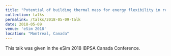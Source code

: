```yaml
---
title: "Potential of building thermal mass for energy flexibility in residential buildings : a sensitivity analysis"
collection: talks
permalink: /talks/2018-05-09-talk
date: 2018-05-09
venue: 'eSim 2018'
location: "Montreal, Canada"
---
```


This talk was given in the eSim 2018 IBPSA Canada Conference.

